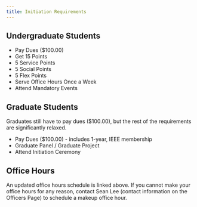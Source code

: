 ```yaml
---
title: Initiation Requirements
---
```


Undergraduate Students
---
* Pay Dues ($100.00)
* Get 15 Points
* 5 Service Points
* 5 Social Points
* 5 Flex Points
* Serve Office Hours Once a Week
* Attend Mandatory Events

Graduate Students
---
Graduates still have to pay dues ($100.00), but the rest of the requirements are significantly relaxed.

* Pay Dues ($100.00) - includes 1-year, IEEE membership
* Graduate Panel / Graduate Project
* Attend Initiation Ceremony

Office Hours
---
An updated office hours schedule is linked above. If you cannot make your office hours for any reason, contact  Sean Lee (contact information on the Officers Page) to schedule a makeup office hour.

